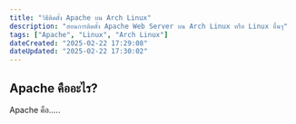 ```yaml
---
title: "วิธีติดตั้ง Apache บน Arch Linux"
description: "สอนการติดตั้ง Apache Web Server บน Arch Linux หรือ Linux อื่นๆ"
tags: ["Apache", "Linux", "Arch Linux"]
dateCreated: "2025-02-22 17:29:08"
dateUpdated: "2025-02-22 17:30:02"
---
```


## Apache คืออะไร?

Apache คือ.....